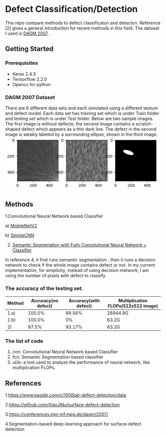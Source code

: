 # Defect Classification/Detection
This repo compare methods to defect classificaton and detecton. Reference [2] gives a general introduction for recent methods in this field. The dataset I used is [DAGM 2007](https://conferences.mpi-inf.mpg.de/dagm/2007/prizes.html) . 


## Getting Started

### Prerequisites
* Keras 2.4.3
* Tensorflow 2.2.0
* Opencv for python

### DAGM 2007 Dataset
There are 6 different data sets and each simulated using a different texture and defect model. Each data set has training set which is under Train folder and testing set which is under Test folder.  Below are two sample images. The first image is without defects; the second image contains a scratch-shaped defect which appears as a thin dark line. The defect in the second image is weakly labeled by a surrounding ellipse, shown in the third image. 
![](defect_mask.png) 

## Methods
1.Convolutional Neural Network based Classifier

a) [MobileNetV2](https://github.com/cvipdnn/defect_detection/tree/master/cnn/mobilenetv2)

b) [SimpleCNN](https://github.com/cvipdnn/defect_detection/tree/master/cnn/simplecnn) 

2. [Semantic Segmenation with Fully Convolutional Neural Network + Classifier](https://github.com/cvipdnn/defect_detection/tree/master/fcn)
 
In reference 4, it first runs semantic segmentation , then it runs a decision network to check if the whole image contains defect or not. In my current implementation, for simplicity, instead of using decision metwork, I am using the number of pixels with defect to classify. 

 
### The accuracy of the testing set. 

Method |Accuracy(no defect)  | Accuracy(with defect)  | Multiplication FLOPs(512x512 image) 
--- | --- | --- | ---
1.a) | 100.0% | 99.56%|  28944.9G
1.b)| 100.0% | 0% | 63.2G 
2)| 97.5% | 93.17% | 63.2G 

### The list of code

1. cnn: Convolutional Neural Network based Classifier
2. fcn: Semantic Segmentation based classifier
3. utils: a tool used to analyze the performance of neural network, like multiplication FLOPs. 



## References
1.https://www.kaggle.com/c/1056lab-defect-detection/data

2.https://github.com/XiaoJiNu/surface-defect-detection

3.https://conferences.mpi-inf.mpg.de/dagm/2007/

4.Segmentation-based deep-learning approach for surface-defect detection


